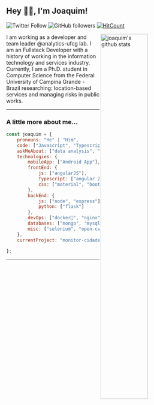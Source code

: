 
<h2>Hey 👋🏽, I'm Joaquim!</h2>

![Twitter Follow](https://img.shields.io/twitter/follow/joaquimcmh?label=Follow)
![GitHub followers](https://img.shields.io/github/followers/joaquimcmh?label=Follow&style=social)
[![HitCount](http://hits.dwyl.com/joaquimcmh/joaquimcmh.svg)](http://hits.dwyl.com/JoaquimCMH/JoaquimCMH)


<img align="right" alt="joaquim's github stats" width="50%" src="https://github-readme-stats.vercel.app/api?username=joaquimcmh&show_icons=true&hide=contribs,issues&theme=cobalt">


<span style='text-align: justify;'> I am working as a developer and team leader @analytics-ufcg lab. I am an Fullstack Developer with a history of working in the information technology and services industry. Currently, I am a Ph.D. student in Computer Science from the Federal University of Campina Grande - Brazil researching: location-based services and managing risks in public works. </span>

---


### A little more about me...  

```javascript
const joaquim = {
    pronouns: "He" | "Him",
    code: ["Javascript", "Typescript", "Python", "Java", "R"],
    askMeAbout: ["data analysis", "artificial intelligence", "web dev", "app dev", "music"],
    technologies: {
        mobileApp: ["Android App"],
        frontEnd: {
            js: ["angularJS"],
            Typescript: ["angular 2+"],
            css: ["material", "bootstrap"]
        },
        backEnd: {
            js: ["node", "express"],
            python: ["flask"]
        },
        devOps: ["docker🐳", "nginx"],
        databases: ["mongo", "mysql", "sqlite", "posgresql"],
        misc: ["selenium", "open-cv", "d3"]
    },
    currentProject: "monitor-cidadao"

};
```
---

 
